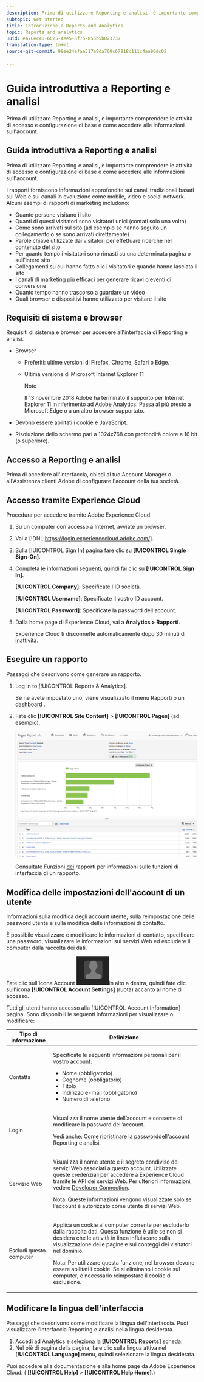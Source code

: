```yaml
---
description: Prima di utilizzare Reporting e analisi, è importante comprendere le attività di accesso e configurazione di base e come accedere alle informazioni sull'account.
subtopic: Get started
title: Introduzione a Reports and Analytics
topic: Reports and analytics
uuid: ea76ec40-6025-4ee5-8f75-855b5b823737
translation-type: tm+mt
source-git-commit: 99ee24efaa517e8da700c67818c111c4aa90dc02

---
```



# Guida introduttiva a Reporting e analisi

Prima di utilizzare Reporting e analisi, è importante comprendere le attività di accesso e configurazione di base e come accedere alle informazioni sull'account.

## Guida introduttiva a Reporting e analisi

Prima di utilizzare Reporting e analisi, è importante comprendere le attività di accesso e configurazione di base e come accedere alle informazioni sull'account.

I rapporti forniscono informazioni approfondite sui canali tradizionali basati sul Web e sui canali in evoluzione come mobile, video e social network. Alcuni esempi di rapporti di marketing includono:

* Quante persone visitano il sito
* Quanti di questi visitatori sono visitatori unici (contati solo una volta)
* Come sono arrivati sul sito (ad esempio se hanno seguito un collegamento o se sono arrivati direttamente)
* Parole chiave utilizzate dai visitatori per effettuare ricerche nel contenuto del sito
* Per quanto tempo i visitatori sono rimasti su una determinata pagina o sull’intero sito
* Collegamenti su cui hanno fatto clic i visitatori e quando hanno lasciato il sito
* I canali di marketing più efficaci per generare ricavi o eventi di conversione
* Quanto tempo hanno trascorso a guardare un video
* Quali browser e dispositivi hanno utilizzato per visitare il sito

## Requisiti di sistema e browser

Requisiti di sistema e browser per accedere all'interfaccia di Reporting e analisi.

* Browser

   * Preferiti: ultime versioni di Firefox, Chrome, Safari o Edge.
   * Ultima versione di Microsoft Internet Explorer 11

      >[!NOTE]
      >
      >Il 13 novembre 2018 Adobe ha terminato il supporto per Internet Explorer 11 in riferimento ad Adobe Analytics. Passa al più presto a Microsoft Edge o a un altro browser supportato.

* Devono essere abilitati i cookie e JavaScript.
* Risoluzione dello schermo pari a 1024x768 con profondità colore a 16 bit (o superiore).

## Accesso a Reporting e analisi

Prima di accedere all'interfaccia, chiedi al tuo Account Manager o all'Assistenza clienti Adobe di configurare l'account della tua società.

## Accesso tramite Experience Cloud

Procedura per accedere tramite Adobe Experience Cloud.

1. Su un computer con accesso a Internet, avviate un browser.
1. Vai a [!DNL https://login.experiencecloud.adobe.com/].
1. Sulla [!UICONTROL Sign In] pagina fare clic su **[!UICONTROL Single Sign-On]**.
1. Completa le informazioni seguenti, quindi fai clic su **[!UICONTROL Sign In]**.

   **[!UICONTROL Company]**: Specificate l'ID società.

   **[!UICONTROL Username]**: Specificate il vostro ID account.

   **[!UICONTROL Password]**: Specificate la password dell'account.
1. Dalla home page di Experience Cloud, vai a **Analytics &gt; Rapporti**.

   Experience Cloud ti disconnette automaticamente dopo 30 minuti di inattività.

## Eseguire un rapporto

Passaggi che descrivono come generare un rapporto.

1. Log in to [!UICONTROL Reports & Analytics].

   Se ne avete impostato uno, viene visualizzato il menu Rapporti o un [dashboard](/help/analyze/reports-analytics/dashboard.md) .

1. Fate clic **[!UICONTROL Site Content]** &gt; **[!UICONTROL Pages]** (ad esempio).

   ![](assets/pages_report.png)

   Consultate Funzioni [dei](/help/analyze/reports-analytics/overview/report-overview.md) rapporti per informazioni sulle funzioni di interfaccia di un rapporto.

## Modifica delle impostazioni dell'account di un utente

Informazioni sulla modifica degli account utente, sulla reimpostazione delle password utente e sulla modifica delle informazioni di contatto.

È possibile visualizzare e modificare le informazioni di contatto, specificare una password, visualizzare le informazioni sui servizi Web ed escludere il computer dalla raccolta dei dati.

Fate clic sull'icona Account ![](assets/account.png)in alto a destra, quindi fate clic sull'icona **[!UICONTROL Account Settings]** (ruota) accanto al nome di accesso.

Tutti gli utenti hanno accesso alla [!UICONTROL Account Information] pagina. Sono disponibili le seguenti informazioni per visualizzare o modificare:

<table id="table_58F5D292485F45F9902B372E4E1E3103"> 
 <thead> 
  <tr> 
   <th colname="col1" class="entry"> Tipo di informazione </th> 
   <th colname="col2" class="entry"> Definizione </th> 
  </tr> 
 </thead>
 <tbody> 
  <tr> 
   <td> <p>Contatta    </p> </td> 
   <td> <p>Specificate le seguenti informazioni personali per il vostro account: </p> 
    <ul id="ul_7925E35904EB47E3AC648FA80A09EF91"> 
     <li id="li_CDD8D7B73A1D4C78A41FF02BD0E5E788">Nome (obbligatorio) </li> 
     <li id="li_7255F50ABFFA4EE8A0A9D04F92BE432D">Cognome (obbligatorio) </li> 
     <li id="li_3DF6107291CC4D46AAA0E4A13D59128F">Titolo </li> 
     <li id="li_B5BE95E0FE594939A2D4C6680A6B8BDD">Indirizzo e-mail (obbligatorio) </li> 
     <li id="li_B764239241CE4F1CA74F77D796E7AB1D">Numero di telefono </li> 
    </ul> </td> 
  </tr> 
  <tr> 
   <td> <p>  Login </p> </td> 
   <td> <p>Visualizza il nome utente dell’account e consente di modificare la password dell’account. </p> <p>Vedi anche: <a href="https://helpx.adobe.com/analytics/kb/How-to-Reset-Report-and-analytics-password.html"  > Come ripristinare la password</a>dell'account Reporting e analisi. </p> </td> 
  </tr> 
  <tr> 
   <td> <p>Servizio Web </p> </td> 
   <td> <p>Visualizza il nome utente e il segreto condiviso dei servizi Web associati a questo account. Utilizzate queste credenziali per accedere a Experience Cloud tramite le API dei servizi Web. Per ulteriori informazioni, vedere <a href="https://marketing.adobe.com/developer"  > Developer Connection</a>. </p> <p> <p>Nota:  Queste informazioni vengono visualizzate solo se l'account è autorizzato come utente di servizi Web. </p> </p> </td> 
  </tr> 
  <tr> 
   <td> <p> Escludi questo computer </p> </td> 
   <td> <p>Applica un cookie al computer corrente per escluderlo dalla raccolta dati. Questa funzione è utile se non si desidera che le attività in linea influiscano sulla visualizzazione delle pagine e sui conteggi dei visitatori nel dominio. </p> <p> <p>Nota:  Per utilizzare questa funzione, nel browser devono essere abilitati i cookie. Se si eliminano i cookie sul computer, è necessario reimpostare il cookie di esclusione. </p> </p> </td> 
  </tr> 
 </tbody> 
</table>

## Modificare la lingua dell'interfaccia

Passaggi che descrivono come modificare la lingua dell'interfaccia. Puoi visualizzare l’interfaccia Reporting e analisi nella lingua desiderata.

1. Accedi ad Analytics e seleziona la **[!UICONTROL Reports]** scheda.
1. Nel piè di pagina della pagina, fare clic sulla lingua attiva nel **[!UICONTROL Language]** menu, quindi selezionare la lingua desiderata.

Puoi accedere alla documentazione e alla home page da Adobe Experience Cloud. ( **[!UICONTROL Help]** &gt; **[!UICONTROL Help Home]**.)

